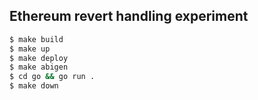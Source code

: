 ## Ethereum revert handling experiment
```bash
$ make build
$ make up
$ make deploy
$ make abigen
$ cd go && go run .
$ make down
```

